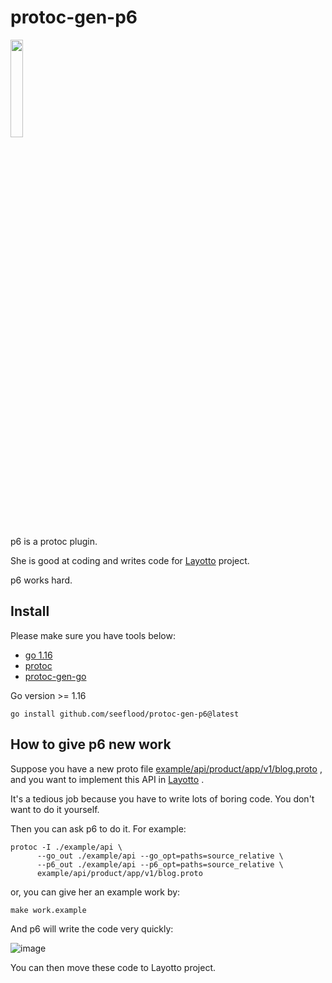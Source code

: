 # protoc-gen-p6
<img src="https://user-images.githubusercontent.com/26001097/187589228-23f04889-6c0e-41d9-abbb-89057a6d777d.png" width="20%" height="20%">

p6 is a protoc plugin. 

She is good at coding and writes code for [Layotto](https://github.com/mosn/layotto) project. 

p6 works hard.

## Install

Please make sure you have tools below:

- [go 1.16](https://golang.org/dl/)
- [protoc](https://github.com/protocolbuffers/protobuf)
- [protoc-gen-go](https://github.com/protocolbuffers/protobuf-go)

Go version >= 1.16

```shell
go install github.com/seeflood/protoc-gen-p6@latest
```

## How to give p6 new work
Suppose you have a new proto file [example/api/product/app/v1/blog.proto](example/api/product/app/v1/blog.proto) , and you want to implement this API in [Layotto](https://github.com/mosn/layotto) . 

It's a tedious job because you have to write lots of boring code. You don't want to do it yourself.

Then you can ask p6 to do it. For example:

```shell
protoc -I ./example/api \
      --go_out ./example/api --go_opt=paths=source_relative \
      --p6_out ./example/api --p6_opt=paths=source_relative \
      example/api/product/app/v1/blog.proto
```

or, you can give her an example work by:

```shell
make work.example
```

And p6 will write the code very quickly:

![image](https://user-images.githubusercontent.com/26001097/187620570-d4666c28-8390-437d-8e9c-9ab17064e508.png)

You can then move these code to Layotto project.